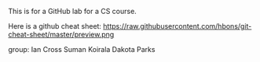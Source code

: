 This is for a GitHub lab for a CS course.

Here is a github cheat sheet: https://raw.githubusercontent.com/hbons/git-cheat-sheet/master/preview.png


group: Ian Cross
       Suman Koirala
       Dakota Parks
